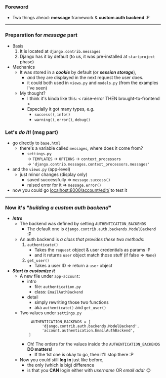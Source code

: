 
### Foreword
- Two things ahead: **message** framework & **custom auth backend** :P

-----

### Preparation for *message* part
- Basis 
    1. It is located at ```django.contrib.messages```
    2. Django has it by default (to us, it was pre-installed at ```startproject``` phase)
- Mechanics 
    - It was stored in a ***cookie*** by default (or ***session storage***), 
        - *and* they are displayed in the next request the user does.
        - it could both used in ```views.py``` and ```models.py```  (from the examples I've seen) 
    - My thought?
        - I think it's kinda like this: < raise-error THEN brought-to-frontend > 
        - Especially it got many types, e.g.
            - ```success()```, ```info()```
            - ```warning()```, ```error()```, ```debug()```

### Let's *do it*! (msg part)
- go directly to ```base.html```
    - there's a variable called ```messages```, where does it come from?
        - ```settings.py``` <br>-> ```TEMPLATES``` -> ```OPTIONS``` -> ```context_processors``` <br>-> ```'django.contrib.messages.context_processors.messages'```
- and the ```views.py``` (app-level)
    - just minor changes (display only)
        - saved successfully => ```message.success()```
        - raised error for it => ```message.error()```
- now you could go [localhost:8000/account/edit/](http://127.0.0.1:8000/account/edit/) to test it 

----- 

### Now it's "*building a custom auth backend*"
- ***Intro***
    - The backend was defined by setting ```AUTHENTICATION_BACKENDS```
        - The default one is ```django.contrib.auth.backends.ModelBackend``` :P 
    - An auth backend is *a class that provides these two methods*:
        1. ```authenticate()```
            - Takes the ```request``` object & user credentials as params :P
            - and it returns ```user``` object match those stuff (if false => ```None```)
        2. ```get_user()```
            - Takes a user ID => return a ```user``` object 
- ***Start to customize it***
    - A new file under ```app-account```: 
        - intro
            - file: ```authentication.py```
            - class: ```EmailAuthBackend```
        - detail
            - simply rewriting those two functions 
            - aka ```authenticate()``` and ```get_user()```
    - Two values under ```settings.py```
        ```
             AUTHENTICATION_BACKENDS = [
                  'django.contrib.auth.backends.ModelBackend',
                  'account.authentication.EmailAuthBackend',
            ]
        ```
        - Oh! The orders for the values inside the ```AUTHENTICATION_BACKENDS``` **DO matters**!
            - If the 1st one is okay to go, then it'll stop there :P
    - Now you could still **log in** just like before,
        - the only (which is big) difference 
        - is that you **CAN** login either with *username* OR *email addr* 😌
